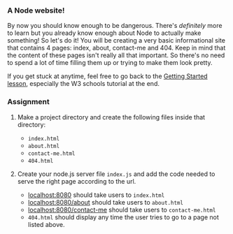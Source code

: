 ### A Node website!

By now you should know enough to be dangerous. There's *definitely* more to learn but you already know enough about Node to actually make something! So let's do it! You will be creating a very basic informational site that contains 4 pages: index, about, contact-me and 404. Keep in mind that the content of these pages isn't really all that important. So there's no need to spend a lot of time filling them up or trying to make them look pretty.

If you get stuck at anytime, feel free to go back to the [Getting Started lesson](https://www.theodinproject.com/lessons/nodejs-getting-started), especially the W3 schools tutorial at the end.

### Assignment

<div class="lesson-content__panel" markdown="1">

1. Make a project directory and create the following files inside that directory:
    - `index.html`
    - `about.html`
    - `contact-me.html`
    - `404.html`

1. Create your node.js server file `index.js` and add the code needed to serve the right page according to the url.
    - [localhost:8080](http://localhost:8080) should take users to `index.html`
    - [localhost:8080/about](http://localhost:8080/about) should take users to `about.html`
    - [localhost:8080/contact-me](http://localhost:8080/contact-me) should take users to `contact-me.html`
    - `404.html` should display any time the user tries to go to a page not listed above.

</div>

